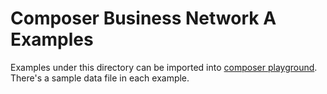 # Composer Business Network A Examples

Examples under this directory can be imported into [composer playground](https://composer-playground.mybluemix.net). There's a sample data file in each example.

